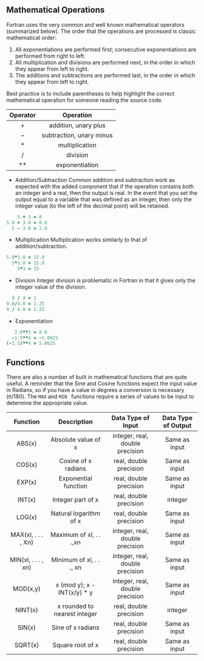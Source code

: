 ## Mathematical Operations

Fortran uses the very common and well known mathematical operators (summarized below). The order that the operations are processed is classic mathematical order:

1. All exponentiations are performed first; consecutive exponentiations are performed from right to left.
2. All multiplication and divisions are performed next, in the order in which they appear from left to right.
3. The additions and subtractions are performed last, in the order in which they appear from left to right.

Best practice is to include parentheses to help highlight the correct mathematical operation for someone reading the source code.

| Operator | Operation |
|:--------:|:---------:|
| + |	addition, unary plus |
| –	| subtraction, unary minus |
| \*	| multiplication |
| /	| division |
| \*\* |	exponentiation |


* Addition/Subtraction
Common addition and subtraction work as expected with the added component that if the operation contains both an integer and a real, then the output is real. In the event that you set the output equal to a variable that was defined as an integer, then only the integer value (to the left of the decimal point) will be retained.

```fortran 
    5 + 3 = 8
5.0 + 3.0 = 8.0
  5 – 3.0 = 2.0
```
* Multiplication
Multiplication works similarly to that of addition/subtraction.
```fortran
5.0*3.0 = 15.0
  5*3.0 = 15.0
    5*3 = 15
```
* Division
Integer division is problematic in Fortran in that it gives only the integer value of the division.
```fortran
  9 / 4 = 2
9.0/4.0 = 2.25
9 / 4.0 = 2.25
```
* Exponentiation
```fortran
   2.0**3 = 8.0
  -1.5**4 = -5.0625
(-1.5)**4 = 5.0625
```

## Functions

There are also a number of built in mathematical functions that are quite useful. A reminder that the Sine and Cosine functions expect the input value in Radians, so if you have a value in degrees a conversion is necessary (&pi;/180). The `MAX` and `MIN ` functions require a series of values to be input to determine the appropriate value.

| Function | Description | Data Type of Input | Data Type of Output |
| :------: | :---------: | :---------: | :---------: |
| ABS(x) | Absolute value of x | integer, real, double precision | Same as input |
| COS(x) | Cosine of x radians | real, double precision | Same as input |
| EXP(x) | Exponential function | real, double precision | Same as input |
| INT(x) | Integer part of x | real, double precision | integer |
| LOG(x) | Natural logarithm of x | real, double precision | Same as input |
| MAX(xl, . . . , Xn) | Maximum of xl, . . .,xn | integer, real, double precision | Same as input |
| MIN(xl, . . . , xn) | Minimum of xl, . . ., xn | integer, real, double precision | Same as input |
| MOD(x,y) | x (mod y); x - INT(x/y) * y | integer, real, double precision | Same as input |
| NINT(x) | x rounded to nearest integer | real, double precision | integer |
| SIN(x) | Sine of x radians | real, double precision | Same as input |
| SQRT(x) | Square root of x | real, double precision | Same as input |
